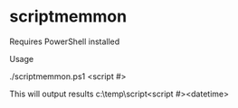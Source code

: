 scriptmemmon
============

Requires PowerShell installed

Usage

./scriptmemmon.ps1 <script #> <process id>

This will output results c:\temp\script<script #>\<datetime>
